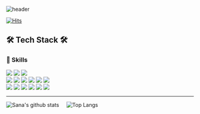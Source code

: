 ![header](https://capsule-render.vercel.app/api?type=wave&color=auto&height=300&section=header&text=Sana's%20GitHub👋&fontSize=90)


[![Hits](https://hits.seeyoufarm.com/api/count/incr/badge.svg?url=https%3A%2F%2Fgithub.com%2Fsana-20&count_bg=%23A2C83D&title_bg=%23A748D1&icon=&icon_color=%23E7E7E7&title=hits&edge_flat=false)](https://hits.seeyoufarm.com)               

<h2>🛠 Tech Stack 🛠</h2>


<div> 
  <h3>🚀 Skills</h3>
  <img src="https://img.shields.io/badge/Android-3DDC84?style=for-the-badge&logo=android&logoColor=white"/>
  <img src="https://img.shields.io/badge/Java-ED8B00?style=for-the-badge&logo=java&logoColor=white"> 
  <img src="https://img.shields.io/badge/Kotlin-0095D5?&style=for-the-badge&logo=kotlin&logoColor=white"> 

<!--   <br>  
  <img src="https://img.shields.io/badge/iOS-000000?style=for-the-badge&logo=ios&logoColor=white">
  <img src="https://img.shields.io/badge/Swift-FA7343?style=for-the-badge&logo=swift&logoColor=white"> 
  <img src="https://img.shields.io/badge/Flutter-02569B?style=for-the-badge&logo=flutter&logoColor=white">
  <img src="https://img.shields.io/badge/Dart-0175C2?style=for-the-badge&logo=dart&logoColor=white"> -->

  <br>
  <img src="https://img.shields.io/badge/c++-00599C?style=for-the-badge&logo=c%2B%2B&logoColor=white">
  <img src="https://img.shields.io/badge/python-3776AB?style=for-the-badge&logo=python&logoColor=white"> 
  <img src="https://img.shields.io/badge/HTML-239120?style=for-the-badge&logo=html5&logoColor=white"> 
  <img src="https://img.shields.io/badge/CSS-239120?&style=for-the-badge&logo=css3&logoColor=white"> 
  <img src="https://img.shields.io/badge/JavaScript-F7DF1E?style=for-the-badge&logo=javascript&logoColor=black">             
  <img src="https://img.shields.io/badge/PHP-777BB4?style=for-the-badge&logo=php&logoColor=white">             
  <br>

  <img src="https://img.shields.io/badge/linux-FCC624?style=for-the-badge&logo=linux&logoColor=black"> 
  <img src="https://img.shields.io/badge/amazonaws-232F3E?style=for-the-badge&logo=amazonaws&logoColor=white"> 
  <img src="https://img.shields.io/badge/mysql-4479A1?style=for-the-badge&logo=mysql&logoColor=white"> 
  <img src="https://img.shields.io/badge/firebase-FFCA28?style=for-the-badge&logo=firebase&logoColor=white">
  <img src="https://img.shields.io/badge/github-181717?style=for-the-badge&logo=github&logoColor=white">
  <img src="https://img.shields.io/badge/git-F05032?style=for-the-badge&logo=git&logoColor=white">

  <br>
  
</div>


---

![Sana's github stats](https://github-readme-stats.vercel.app/api?username=sana-20&show_icons=true&theme=ocean_dark)&nbsp;&nbsp;&nbsp;&nbsp;&nbsp;![Top Langs](https://github-readme-stats.vercel.app/api/top-langs/?username=sana-20&layout=compat)
